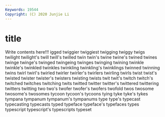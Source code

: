 ```yaml
---
Keywords: 19544
Copyright: (C) 2020 Junjie Li
---
```


# title

Write contents here!!!
igged 
twiggier 
twiggiest 
twigging 
twiggy
twigs 
twilight 
twilight's 
twill 
twill's 
twilled 
twin 
twin's 
twine 
twine's
twined 
twines 
twinge 
twinge's 
twinged 
twingeing 
twinges 
twinging 
twining 
twinkle
twinkle's 
twinkled 
twinkles 
twinkling 
twinkling's 
twinklings 
twinned 
twinning 
twins 
twirl
twirl's 
twirled 
twirler 
twirler's 
twirlers 
twirling 
twirls 
twist 
twist's 
twisted
twister 
twister's 
twisters 
twisting 
twists 
twit 
twit's 
twitch 
twitch's 
twitched
twitches 
twitching 
twits 
twitted 
twitter 
twitter's 
twittered 
twittering 
twitters 
twitting
two 
two's 
twofer 
twofer's 
twofers 
twofold 
twos 
twosome 
twosome's 
twosomes
tycoon 
tycoon's 
tycoons 
tying 
tyke 
tyke's 
tykes 
tympana 
tympanum 
tympanum's
tympanums 
type 
type's 
typecast 
typecasting 
typecasts 
typed 
typeface 
typeface's 
typefaces
types 
typescript 
typescript's 
typescripts 
typeset 
